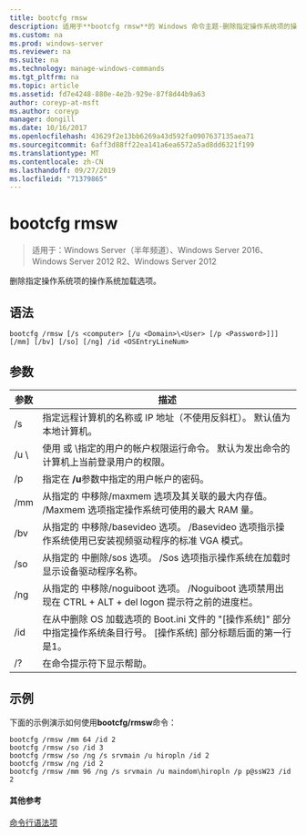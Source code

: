 ```yaml
---
title: bootcfg rmsw
description: 适用于**bootcfg rmsw**的 Windows 命令主题-删除指定操作系统项的操作系统加载选项。
ms.custom: na
ms.prod: windows-server
ms.reviewer: na
ms.suite: na
ms.technology: manage-windows-commands
ms.tgt_pltfrm: na
ms.topic: article
ms.assetid: fd7e4248-880e-4e2b-929e-87f8d44b9a63
author: coreyp-at-msft
ms.author: coreyp
manager: dongill
ms.date: 10/16/2017
ms.openlocfilehash: 43629f2e13bb6269a43d592fa0907637135aea71
ms.sourcegitcommit: 6aff3d88ff22ea141a6ea6572a5ad8dd6321f199
ms.translationtype: MT
ms.contentlocale: zh-CN
ms.lasthandoff: 09/27/2019
ms.locfileid: "71379865"
---
```

# <a name="bootcfg-rmsw"></a>bootcfg rmsw

>适用于：Windows Server（半年频道）、Windows Server 2016、Windows Server 2012 R2、Windows Server 2012

删除指定操作系统项的操作系统加载选项。

## <a name="syntax"></a>语法
```
bootcfg /rmsw [/s <computer> [/u <Domain>\<User> [/p <Password>]]] [/mm] [/bv] [/so] [/ng] /id <OSEntryLineNum>
```
## <a name="parameters"></a>参数

|      参数       |                                                                                                      描述                                                                                                       |
|----------------------|------------------------------------------------------------------------------------------------------------------------------------------------------------------------------------------------------------------------|
|    /s <computer>     |                                                   指定远程计算机的名称或 IP 地址（不使用反斜杠）。 默认值为本地计算机。                                                   |
| /u <Domain>\\<User>  |          使用 <User> 或 <Domain>\\<User>指定的用户的帐户权限运行命令。 默认为发出命令的计算机上当前登录用户的权限。          |
|    /p <Password>     |                                                                 指定在 **/u**参数中指定的用户帐户的密码。                                                                  |
|         /mm          |           从指定的 <OSEntryLineNum>中移除/maxmem 选项及其关联的最大内存值。 /Maxmem 选项指定操作系统可使用的最大 RAM 量。            |
|         /bv          |                     从指定的 <OSEntryLineNum>中移除/basevideo 选项。 /Basevideo 选项指示操作系统使用已安装视频驱动程序的标准 VGA 模式。                     |
|         /so          |                         从指定的 <OSEntryLineNum>中删除/sos 选项。 /Sos 选项指示操作系统在加载时显示设备驱动程序名称。                          |
|         /ng          |                         从指定的 <OSEntryLineNum>中移除/noguiboot 选项。 /Noguiboot 选项禁用出现在 CTRL + ALT + del logon 提示符之前的进度栏。                          |
| /id <OSEntryLineNum> | 在从中删除 OS 加载选项的 Boot.ini 文件的 "[操作系统]" 部分中指定操作系统条目行号。 [操作系统] 部分标题后面的第一行是1。 |
|          /?          |                                                                                          在命令提示符下显示帮助。                                                                                          |

## <a name="BKMK_examples"></a>示例
下面的示例演示如何使用**bootcfg/rmsw**命令：
```
bootcfg /rmsw /mm 64 /id 2 
bootcfg /rmsw /so /id 3 
bootcfg /rmsw /so /ng /s srvmain /u hiropln /id 2 
bootcfg /rmsw /ng /id 2 
bootcfg /rmsw /mm 96 /ng /s srvmain /u maindom\hiropln /p p@ssW23 /id 2       
```
#### <a name="additional-references"></a>其他参考
[命令行语法项](command-line-syntax-key.md)
